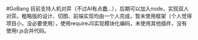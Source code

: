 #GoBang
目前支持人机对弈（不过AI有点蠢...），后期可以加入node，实现双人对弈。粗略版的设计、切图、前端实现均由一个人完成，暂未使用框架（个人觉得项目小，没必要使用），使用requireJS实现模块化编码，未使用其他插件，没有使用r.js合并代码。